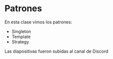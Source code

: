 # Patrones

En esta clase vimos los patrones:
- Singleton
- Template
- Strategy

Las diapositivas fueron subidas al canal de Discord
